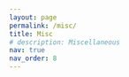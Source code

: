 ```yaml
---
layout: page
permalink: /misc/
title: Misc
# description: Miscellaneous 
nav: true
nav_order: 8
---
```

